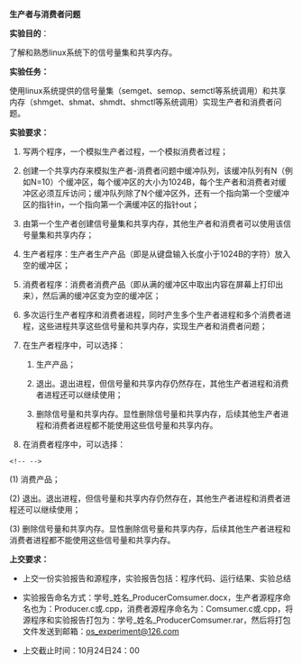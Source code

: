 **生产者与消费者问题**

**实验目的**：

了解和熟悉linux系统下的信号量集和共享内存。

**实验任务：**

使用linux系统提供的信号量集（semget、semop、semctl等系统调用）和共享内存（shmget、shmat、shmdt、shmctl等系统调用）实现生产者和消费者问题。

**实验要求：**

1.  写两个程序，一个模拟生产者过程，一个模拟消费者过程；

2.  创建一个共享内存来模拟生产者-消费者问题中缓冲队列，该缓冲队列有N（例如N=10）个缓冲区，每个缓冲区的大小为1024B，每个生产者和消费者对缓冲区必须互斥访问；缓冲队列除了N个缓冲区外，还有一个指向第一个空缓冲区的指针in，一个指向第一个满缓冲区的指针out；

3.  由第一个生产者创建信号量集和共享内存，其他生产者和消费者可以使用该信号量集和共享内存；

4.  生产者程序：生产者生产产品（即是从键盘输入长度小于1024B的字符）放入空的缓冲区；

5.  消费者程序：消费者消费产品（即从满的缓冲区中取出内容在屏幕上打印出来），然后满的缓冲区变为空的缓冲区；

6.  多次运行生产者程序和消费者进程，同时产生多个生产者进程和多个消费者进程，这些进程共享这些信号量和共享内存，实现生产者和消费者问题；

7.  在生产者程序中，可以选择：

    1.  生产产品；

    2.  退出。退出进程，但信号量和共享内存仍然存在，其他生产者进程和消费者进程还可以继续使用；

    3.  删除信号量和共享内存。显性删除信号量和共享内存，后续其他生产者进程和消费者进程都不能使用这些信号量和共享内存。

8.  在消费者程序中，可以选择：

```{=html}
<!-- -->
```
(1) 消费产品；

(2) 退出。退出进程，但信号量和共享内存仍然存在，其他生产者进程和消费者进程还可以继续使用；

(3) 删除信号量和共享内存。显性删除信号量和共享内存，后续其他生产者进程和消费者进程都不能使用这些信号量和共享内存。

**上交要求：**

-   上交一份实验报告和源程序，实验报告包括：程序代码、运行结果、实验总结

-   实验报告命名方式：学号_姓名_ProducerComsumer.docx，生产者源程序命名也为：Producer.c或.cpp，消费者源程序命名为：Comsumer.c或.cpp，将源程序和实验报告打包为：学号_姓名_ProducerComsumer.rar，然后将打包文件发送到邮箱：os_experiment@126.com

-   上交截止时间：10月24日24：00
